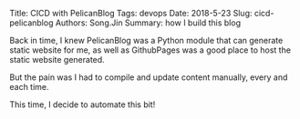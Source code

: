 Title: CICD with PelicanBlog
Tags: devops
Date: 2018-5-23
Slug: cicd-pelicanblog
Authors: Song.Jin
Summary: how I build this blog

Back in time, I knew PelicanBlog was a Python module that can generate static
website for me, as well as GithubPages was a good place to host the static website
generated.

But the pain was I had to compile and update content manually, every and each time.

This time, I decide to automate this bit!